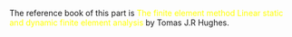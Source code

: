 The reference book of this part is <mark style="background: transparent; color: yellow">The finite element method Linear static and dynamic finite element analysis</mark> by Tomas J.R Hughes. 


